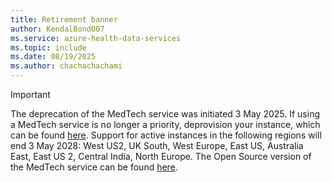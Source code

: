 ```yaml
---
title: Retirement banner
author: KendalBond007
ms.service: azure-health-data-services
ms.topic: include
ms.date: 08/19/2025
ms.author: chachachachami
---
```


> [!IMPORTANT]
> The deprecation of the MedTech service was initiated 3 May 2025.
> If using a MedTech service is no longer a priority, deprovision your instance, which can be found [here](https://ms.portal.azure.com/#browse/Microsoft.HealthcareApis%2Fworkspaces%2Fiotconnectors).
> Support for active instances in the following regions will end 3 May 2028: West US2, UK South, West Europe, East US, Australia East, East US 2, Central India, North Europe. 
> The Open Source version of the MedTech service can be found [here](https://learn.microsoft.com/azure/healthcare-apis/iot/git-projects#medtech-service-github-projects).

